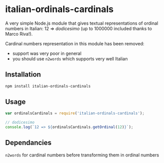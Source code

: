# italian-ordinals-cardinals

A very simple Node.js module that gives textual representations of ordinal numbers in Italian: 12 => _dodicesimo_ (up to 1000000 included thanks to Marco Riva!).

Cardinal numbers representation in this module has been removed:
- support was very poor in general
- you should use `n2words` which supports very well Italian


## Installation 
```sh
npm install italian-ordinals-cardinals
```

## Usage

```javascript
var ordinalsCardinals = require('italian-ordinals-cardinals');

// dodicesimo
console.log(`12 => ${ordinalsCardinals.getOrdinal(12)}`);
```


## Dependancies

`n2words` for cardinal numbers before transforming them in ordinal numbers

